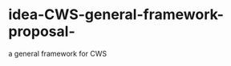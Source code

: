 idea-CWS-general-framework-proposal-
====================================

a general framework for CWS